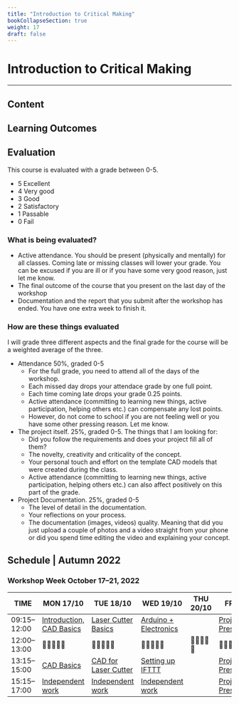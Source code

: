 ```yaml
---
title: "Introduction to Critical Making"
bookCollapseSection: true
weight: 17
draft: false
---
```


# Introduction to Critical Making

---

## Content



## Learning Outcomes



## Evaluation

This course is evaluated with a grade between 0-5.

- 5 Excellent
- 4 Very good
- 3 Good
- 2 Satisfactory
- 1 Passable
- 0 Fail

### What is being evaluated?

- Active attendance. You should be present (physically and mentally) for all classes. Coming late or missing classes will lower your grade. You can be excused if you are ill or if you have some very good reason, just let me know.
- The final outcome of the course that you present on the last day of the workshop
- Documentation and the report that you submit after the workshop has ended. You have one extra week to finish it.

### How are these things evaluated

I will grade three different aspects and the final grade for the course will be a weighted average of the three.

- Attendance 50%, graded 0-5
    - For the full grade, you need to attend all of the days of the workshop.
    - Each missed day drops your attendace grade by one full point.
    - Each time coming late drops your grade 0.25 points.
    - Active attendance (committing to learning new things, active participation, helping others etc.) can compensate any lost points.
    - However, do not come to school if you are not feeling well or you have some other pressing reason. Let me know.
- The project itself. 25%, graded 0-5. The things that I am looking for:
    - Did you follow the requirements and does your project fill all of them?
    - The novelty, creativity and criticality of the concept.
    - Your personal touch and effort on the template CAD models that were created during the class.
    - Active attendance (committing to learning new things, active participation, helping others etc.) can also affect positively on this part of the grade.
- Project Documentation. 25%, graded 0-5
    - The level of detail in the documentation.
    - Your reflections on your process.
    - The documentation (images, videos) quality. Meaning that did you just upload a couple of photos and a video straight from your phone or did you spend time editing the video and explaining your concept.

## Schedule | Autumn 2022

### Workshop Week October 17–21, 2022

<div class="calendar">

| TIME | MON 17/10 | TUE 18/10 | WED 19/10 | THU 20/10 | FRI 21/10 |
| --- | --- | --- | --- | --- | --- |
| 09:15–12:00 | [Introduction, CAD Basics](./01-monday/) | [Laser Cutter Basics](./02-tuesday/) | [Arduino + Electronics](./03-wednesday/) |  | [Project Presentations](./05-friday/) |
| 12:00–13:00| 🥗🍜🍱🍝🍕 | 🥗🍜🍱🍝🍕 | 🥗🍜🍱🍝🍕 | 🥗🍜🍱🍝🍕 | 🥗🍜🍱🍝🍕 |
| 13:15–15:00 | [CAD Basics](./01-monday/#cad-tutorial-001--fusion-360-basics) | [CAD for Laser Cutter](./02-tuesday/) | [Setting up IFTTT](./03-wednesday/#setting-up-ifttt) |  | [Project Presentations](./05-friday/) |
| 15:15–17:00 | [Independent work](./01-monday/#independent-work) | [Independent work](./02-tuesday/#independent-work) | [Independent work](./03-wednesday/#independent-work) |  | [Project Presentations](./05-friday/) |

</div> 
